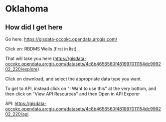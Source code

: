 # Oklahoma

## How did I get here
Go here: https://gisdata-occokc.opendata.arcgis.com/

Click on: RBDMS Wells (first in list)

That will take you here (https://gisdata-occokc.opendata.arcgis.com/datasets/4c8b4656560f481997011154dc999202_220/explore)

Click on download, and select the appropriate data type you want.

To get to API, instead click on "I Want to use this" at the very bottom, and then click on "View API Resources" and then Open in API Exporer

API: https://gisdata-occokc.opendata.arcgis.com/datasets/4c8b4656560f481997011154dc999202_220/api